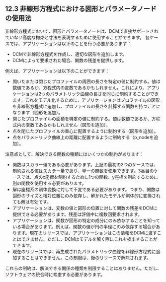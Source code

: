 ## 12.3 非線形方程式における図形とパラメータノードの使用法

非線形方程式において、図形とパラメータノードは、DCMで直接サポートされていない高度な拘束と寸法を表現するために使用することができます。
各ケースでは、アプリケーションは以下のことを行う必要があります：

- DCMで非線形方程式を作成し、適切な図形を追加します。
- DCMによって要求された場合、関数の残差を提供します。

例えば、アプリケーションは以下のことができます：

- 開いたまたは閉じたプロファイルの周囲の長さを特定の値に制約する。値は数値であるか、方程式内の変数であるかもしれません。これにより、アプリケーションは2つのパラメトリック曲線の長さを同じに制約することができます。これをモデル化するために、アプリケーションはプロファイルの図形を非線形方程式に追加し、プロファイルの長さを計算する関数を持つことになります（図形を追加）。
- 閉じたプロファイルの面積を特定の値に制約する。値は数値であるか、方程式内の変数であるかもしれません（図形を追加）。
- 点を閉じたプロファイルの重心に配置するように制約する（図形を追加）。
- 点をパラメトリック曲線上の距離に配置するように制約する（p\_nodeを追加）。

注意点として、解決できる関数の種類にはいくつかの制約があります：

- 関数はスカラー値である必要があります。上記の最初の2つのケースでは、制約される値はスカラー量であり、単一の関数を使用できます。3番目のケースでは、点のx座標を制約するために1つの関数、y座標を制約するために別の関数を使用する必要があります。
- 解は座標系の剛体変換に対して不変である必要があります。つまり、関数は図形のサイズと相対位置にのみ依存し、解かれたモデルが剛体的に変換されても解は有効です。
- アプリケーションは、変数の値と図形の位置に対して関数の残差をDCMに提供できる必要があります。残差は評価中に複数回要求されます。
- アプリケーションは、関数が図形の特定の成分にのみ依存することを知っている場合があります。例えば、関数の値が円の半径にのみ依存する場合があります。現在のリリースでは、アプリケーションはこの情報をDCMに渡すことはできません。ただし、DCMはモデルを解く際にこれを検出することができます。
- 現在のリリースでは、再生成されたパラメトリック曲線を非線形方程式に追加することはできません。この制限は、後のリリースで解除されます。

これらの制約は、解決できる関係の種類を制限することはありません。ただし、ソフトウェアの統合時に考慮する必要があります。
